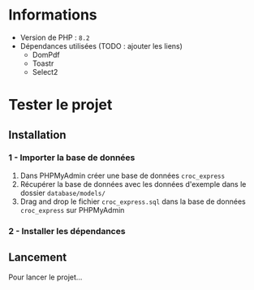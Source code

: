 # Informations

- Version de PHP : `8.2`
- Dépendances utilisées (TODO : ajouter les liens)
    - DomPdf
    - Toastr
    - Select2

# Tester le projet

## Installation

### 1 - Importer la base de données

1. Dans PHPMyAdmin créer une base de données `croc_express` 
2. Récupérer la base de données avec les données d'exemple dans le dossier `database/models/`
3. Drag and drop le fichier `croc_express.sql` dans la base de données `croc_express` sur PHPMyAdmin

### 2 - Installer les dépendances

## Lancement

Pour lancer le projet…
